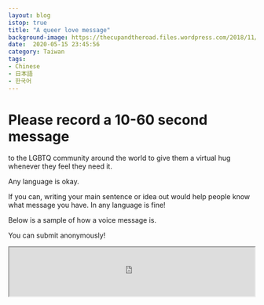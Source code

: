 ```yaml
---
layout: blog
istop: true
title: "A queer love message"
background-image: https://thecupandtheroad.files.wordpress.com/2018/11/web-migrants-pride-hk-2018-1469.jpg
date:  2020-05-15 23:45:56
category: Taiwan
tags:
- Chinese
- 日本語
- 한국어
---
```


# Please record a 10-60 second message
to the LGBTQ community around the world to give them a virtual hug whenever they feel they need it.

Any language is okay.

If you can, writing your main sentence or idea out would help people know what message you have. In any language is fine!

Below is a sample of how a voice message is. 

You can submit anonymously!

<iframe
      height="100px" width="500px"
      src="https://voice123.com/embed/embed.html?id=KPAJPZJ"
      ></iframe>